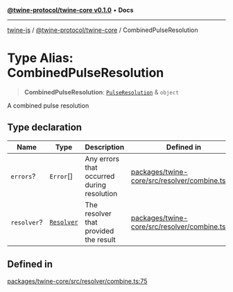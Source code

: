 [**@twine-protocol/twine-core v0.1.0**](../index.md) • **Docs**

***

[twine-js](../../../index.md) / [@twine-protocol/twine-core](../index.md) / CombinedPulseResolution

# Type Alias: CombinedPulseResolution

> **CombinedPulseResolution**: [`PulseResolution`](PulseResolution.md) & `object`

A combined pulse resolution

## Type declaration

| Name | Type | Description | Defined in |
| ------ | ------ | ------ | ------ |
| `errors`? | `Error`[] | Any errors that occurred during resolution | [packages/twine-core/src/resolver/combine.ts:79](https://github.com/twine-protocol/twine-js/blob/3800995f9c83f4f5711bcf3062ea754a1e4448ce/packages/twine-core/src/resolver/combine.ts#L79) |
| `resolver`? | [`Resolver`](../interfaces/Resolver.md) | The resolver that provided the result | [packages/twine-core/src/resolver/combine.ts:83](https://github.com/twine-protocol/twine-js/blob/3800995f9c83f4f5711bcf3062ea754a1e4448ce/packages/twine-core/src/resolver/combine.ts#L83) |

## Defined in

[packages/twine-core/src/resolver/combine.ts:75](https://github.com/twine-protocol/twine-js/blob/3800995f9c83f4f5711bcf3062ea754a1e4448ce/packages/twine-core/src/resolver/combine.ts#L75)
